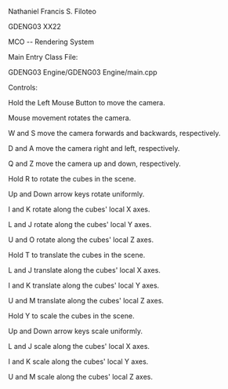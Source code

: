 Nathaniel Francis S. Filoteo

GDENG03 XX22

MCO -- Rendering System


Main Entry Class File:

GDENG03 Engine/GDENG03 Engine/main.cpp


Controls:

Hold the Left Mouse Button to move the camera.

Mouse movement rotates the camera.

W and S move the camera forwards and backwards, respectively.

D and A move the camera right and left, respectively.

Q and Z move the camera up and down, respectively.


Hold R to rotate the cubes in the scene.

Up and Down arrow keys rotate uniformly.

I and K rotate along the cubes' local X axes.

L and J rotate along the cubes' local Y axes.

U and O rotate along the cubes' local Z axes.


Hold T to translate the cubes in the scene.

L and J translate along the cubes' local X axes.

I and K translate along the cubes' local Y axes.

U and M translate along the cubes' local Z axes.


Hold Y to scale the cubes in the scene.

Up and Down arrow keys scale uniformly.

L and J scale along the cubes' local X axes.

I and K scale along the cubes' local Y axes.

U and M scale along the cubes' local Z axes.
